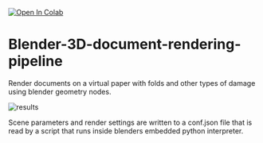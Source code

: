 [![Open In Colab](https://colab.research.google.com/assets/colab-badge.svg)](https://colab.research.google.com/github/GbotHQ/Blender-3D-document-rendering-pipeline/blob/main/demo_colab.ipynb)
# Blender-3D-document-rendering-pipeline
Render documents on a virtual paper with folds and other types of damage using blender geometry nodes.

![results](https://github.com/sandorkonya/Blender-3D-document-rendering-pipeline/blob/main/blender_render.jpg?raw=true)

Scene parameters and render settings are written to a conf.json file that is read by a script that runs inside blenders embedded python interpreter.
